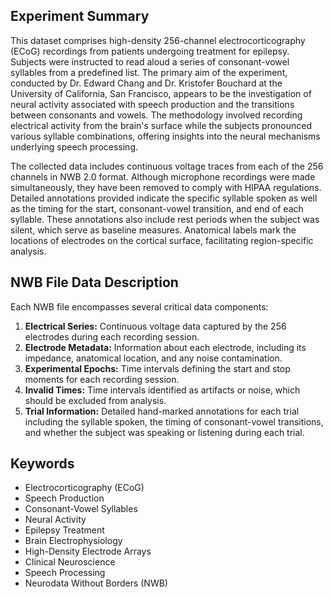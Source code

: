## Experiment Summary

This dataset comprises high-density 256-channel electrocorticography (ECoG) recordings from patients undergoing treatment for epilepsy. Subjects were instructed to read aloud a series of consonant-vowel syllables from a predefined list. The primary aim of the experiment, conducted by Dr. Edward Chang and Dr. Kristofer Bouchard at the University of California, San Francisco, appears to be the investigation of neural activity associated with speech production and the transitions between consonants and vowels. The methodology involved recording electrical activity from the brain's surface while the subjects pronounced various syllable combinations, offering insights into the neural mechanisms underlying speech processing.

The collected data includes continuous voltage traces from each of the 256 channels in NWB 2.0 format. Although microphone recordings were made simultaneously, they have been removed to comply with HIPAA regulations. Detailed annotations provided indicate the specific syllable spoken as well as the timing for the start, consonant-vowel transition, and end of each syllable. These annotations also include rest periods when the subject was silent, which serve as baseline measures. Anatomical labels mark the locations of electrodes on the cortical surface, facilitating region-specific analysis.

## NWB File Data Description

Each NWB file encompasses several critical data components:
1. **Electrical Series:** Continuous voltage data captured by the 256 electrodes during each recording session.
2. **Electrode Metadata:** Information about each electrode, including its impedance, anatomical location, and any noise contamination.
3. **Experimental Epochs:** Time intervals defining the start and stop moments for each recording session.
4. **Invalid Times:** Time intervals identified as artifacts or noise, which should be excluded from analysis.
5. **Trial Information:** Detailed hand-marked annotations for each trial including the syllable spoken, the timing of consonant-vowel transitions, and whether the subject was speaking or listening during each trial.

## Keywords
- Electrocorticography (ECoG)
- Speech Production
- Consonant-Vowel Syllables
- Neural Activity
- Epilepsy Treatment
- Brain Electrophysiology
- High-Density Electrode Arrays
- Clinical Neuroscience
- Speech Processing
- Neurodata Without Borders (NWB)